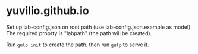 # yuvilio.github.io

Set up lab-config.json on root path (use lab-config.json.example as model). The required proprty is "labpath" (the path will be created).

Run `gulp init` to create the path. then run `gulp` to serve it.
